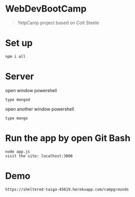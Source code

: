 # WebDevBootCamp

> YelpCamp project based on Colt Steele

# Set up
```
npm i all
```
# Server
open window powershell
```
type mongod
```
open another window powershell
```
type mongo
```
# Run the app by open Git Bash
```
node app.js
visit the site: localhost:3000
```
# Demo
```
https://sheltered-taiga-45619.herokuapp.com/campgrounds
```
